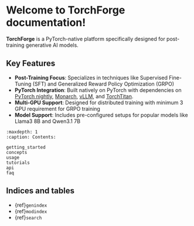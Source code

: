 # Welcome to TorchForge documentation!

**TorchForge** is a PyTorch-native platform specifically designed
for post-training generative AI models.

Key Features
------------

* **Post-Training Focus**: Specializes in techniques
  like Supervised Fine-Tuning (SFT) and Generalized Reward Policy Optimization (GRPO)
* **PyTorch Integration**: Built natively on PyTorch with
  dependencies on [PyTorch nightly](https://pytorch.org/get-started/locally/),
  [Monarch](https://meta-pytorch.org/monarch), [vLLM](https://docs.vllm.ai/en/latest/),
  and [TorchTitan](https://github.com/pytorch/torchtitan).
* **Multi-GPU Support**: Designed for distributed training
  with minimum 3 GPU requirement for GRPO training
* **Model Support**: Includes pre-configured setups for popular models
  like Llama3 8B and Qwen3.1 7B

```{toctree}
:maxdepth: 1
:caption: Contents:

getting_started
concepts
usage
tutorials
api
faq
```

## Indices and tables

* {ref}`genindex`
* {ref}`modindex`
* {ref}`search`
